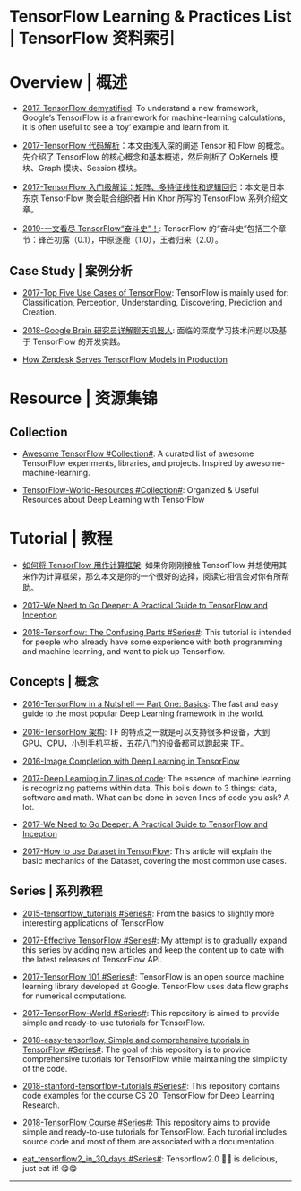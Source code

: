 # TensorFlow Learning & Practices List | TensorFlow 资料索引

# Overview | 概述

- [2017-TensorFlow demystified](https://chatbotslife.com/tensorflow-demystified-80987184faf7): To understand a new framework, Google’s TensorFlow is a framework for machine-learning calculations, it is often useful to see a ‘toy’ example and learn from it.

- [2017-TensorFlow 代码解析](https://zhuanlan.zhihu.com/p/25646408)：本文由浅入深的阐述 Tensor 和 Flow 的概念。先介绍了 TensorFlow 的核心概念和基本概述，然后剖析了 OpKernels 模块、Graph 模块、Session 模块。

- [2017-TensorFlow 入门级解读：矩阵、多特征线性和逻辑回归](https://zhuanlan.zhihu.com/p/25352208)：本文是日本东京 TensorFlow 聚会联合组织者 Hin Khor 所写的 TensorFlow 系列介绍文章。

- [2019-一文看尽 TensorFlow“奋斗史”！](https://mp.weixin.qq.com/s/iQ8azTcyW4oJLSacJ84w-g): TensorFlow 的“奋斗史”包括三个章节：锋芒初露（0.1），中原逐鹿（1.0），王者归来（2.0）。

## Case Study | 案例分析

- [2017-Top Five Use Cases of TensorFlow](https://www.exastax.com/deep-learning/top-five-use-cases-of-tensorflow/): TensorFlow is mainly used for: Classification, Perception, Understanding, Discovering, Prediction and Creation.

- [2018-Google Brain 研究员详解聊天机器人](https://parg.co/Yqf): 面临的深度学习技术问题以及基于 TensorFlow 的开发实践。

- [How Zendesk Serves TensorFlow Models in Production](https://medium.com/zendesk-engineering/how-zendesk-serves-tensorflow-models-in-production-751ee22f0f4b#.x0o7mpnd3)

# Resource | 资源集锦

## Collection

- [Awesome TensorFlow #Collection#](https://github.com/jtoy/awesome-tensorflow#github-projects): A curated list of awesome TensorFlow experiments, libraries, and projects. Inspired by awesome-machine-learning.

- [TensorFlow-World-Resources #Collection#](https://github.com/astorfi/TensorFlow-World-Resources): Organized & Useful Resources about Deep Learning with TensorFlow

# Tutorial | 教程

- [如何将 TensorFlow 用作计算框架](https://zhuanlan.zhihu.com/p/30719727): 如果你刚刚接触 TensorFlow 并想使用其来作为计算框架，那么本文是你的一个很好的选择，阅读它相信会对你有所帮助。

- [2017-We Need to Go Deeper: A Practical Guide to TensorFlow and Inception](https://parg.co/YqN)

- [2018-Tensorflow: The Confusing Parts #Series#](http://jacobbuckman.com/post/tensorflow-the-confusing-parts-1/): This tutorial is intended for people who already have some experience with both programming and machine learning, and want to pick up Tensorflow.

## Concepts | 概念

- [2016-TensorFlow in a Nutshell — Part One: Basics](https://medium.com/@camrongodbout/tensorflow-in-a-nutshell-part-one-basics-3f4403709c9d#.m0948trt3): The fast and easy guide to the most popular Deep Learning framework in the world.

- [2016-TensorFlow 架构](http://blog.csdn.net/stdcoutzyx/article/details/51645396): TF 的特点之一就是可以支持很多种设备，大到 GPU、CPU，小到手机平板，五花八门的设备都可以跑起来 TF。

- [2016-Image Completion with Deep Learning in TensorFlow](http://bamos.github.io/2016/08/09/deep-completion/)

- [2017-Deep Learning in 7 lines of code](https://chatbotslife.com/deep-learning-in-7-lines-of-code-7879a8ef8cfb): The essence of machine learning is recognizing patterns within data. This boils down to 3 things: data, software and math. What can be done in seven lines of code you ask? A lot.

- [2017-We Need to Go Deeper: A Practical Guide to TensorFlow and Inception](http://6me.us/s2n)

- [2017-How to use Dataset in TensorFlow](https://towardsdatascience.com/how-to-use-dataset-in-tensorflow-c758ef9e4428): This article will explain the basic mechanics of the Dataset, covering the most common use cases.

## Series | 系列教程

- [2015-tensorflow_tutorials #Series#](https://github.com/pkmital/tensorflow_tutorials): From the basics to slightly more interesting applications of TensorFlow

- [2017-Effective TensorFlow #Series#](https://github.com/vahidk/EffectiveTensorFlow): My attempt is to gradually expand this series by adding new articles and keep the content up to date with the latest releases of TensorFlow API.

- [2017-TensorFlow 101 #Series#](https://mubaris.com/2017-10-21/tensorflow-101): TensorFlow is an open source machine learning library developed at Google. TensorFlow uses data flow graphs for numerical computations.

- [2017-TensorFlow-World #Series#](https://github.com/astorfi/TensorFlow-World): This repository is aimed to provide simple and ready-to-use tutorials for TensorFlow.

- [2018-easy-tensorflow, Simple and comprehensive tutorials in TensorFlow #Series#](https://github.com/easy-tensorflow/easy-tensorflow): The goal of this repository is to provide comprehensive tutorials for TensorFlow while maintaining the simplicity of the code.

- [2018-stanford-tensorflow-tutorials #Series#](https://github.com/chiphuyen/stanford-tensorflow-tutorials): This repository contains code examples for the course CS 20: TensorFlow for Deep Learning Research.

- [2018-TensorFlow Course #Series#](https://github.com/open-source-for-science/TensorFlow-Course): This repository aims to provide simple and ready-to-use tutorials for TensorFlow. Each tutorial includes source code and most of them are associated with a documentation.

- [eat_tensorflow2_in_30_days #Series#](https://github.com/lyhue1991/eat_tensorflow2_in_30_days): Tensorflow2.0 🍎🍊 is delicious, just eat it! 😋😋

---
